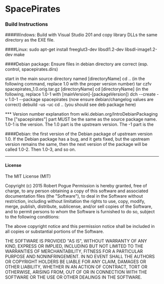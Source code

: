 # SpacePirates

### Build Instructions
####Windows:
  Build with Visual Studio 201 and copy library DLLs the same directory as the EXE file.

####Linux:
  sudo apt-get install freeglut3-dev libsdl1.2-dev libsdl-image1.2-dev
  make

####Debian package:
  Ensure files in debian directory are correct (esp. control, spacepirates.dirs)

 start in the main source directory named [directoryName]
  cd ..
  (in the following command, replace 1.0 with the proper version number)
  tar czfv spacepirates_1.0.orig.tar.gz [directoryName]
  cd [directoryName]
  (in the following, replace 1.0-1 with [mainVersion]-[packageVersion])
  dch --create -v 1.0-1 --package spacepirates
  (now ensure debian/changelog values are correct)
  debuild -us -uc
  cd ..
  (you should see deb package here)

  *** Version number explanation from wiki.debian.org/IntroDebianPackaging
    The ["spacepirates"] part MUST be the same as the source package name. 1.0-1
 is the version. The 1.0 part is the upstream version. The -1 part is the 
  
####Debian: the first version of the Debian package of upstream version
    1.0. If the Debian package has a bug, and it gets fixed, but the upstream 
    version remains the same, then the next version of the package will be 
    called 1.0-2. Then 1.0-3, and so on.
 ***

#### License
The MIT License (MIT)

Copyright (c) 2015 Robert Pogue Permission is hereby granted, free of charge, to any person obtaining a copy
of this software and associated documentation files (the "Software"), to deal
in the Software without restriction, including without limitation the rights
to use, copy, modify, merge, publish, distribute, sublicense, and/or sell
copies of the Software, and to permit persons to whom the Software is
furnished to do so, subject to the following conditions:

The above copyright notice and this permission notice shall be included in all
copies or substantial portions of the Software.

THE SOFTWARE IS PROVIDED "AS IS", WITHOUT WARRANTY OF ANY KIND, EXPRESS OR
IMPLIED, INCLUDING BUT NOT LIMITED TO THE WARRANTIES OF MERCHANTABILITY,
FITNESS FOR A PARTICULAR PURPOSE AND NONINFRINGEMENT. IN NO EVENT SHALL THE
AUTHORS OR COPYRIGHT HOLDERS BE LIABLE FOR ANY CLAIM, DAMAGES OR OTHER
LIABILITY, WHETHER IN AN ACTION OF CONTRACT, TORT OR OTHERWISE, ARISING FROM,
OUT OF OR IN CONNECTION WITH THE SOFTWARE OR THE USE OR OTHER DEALINGS IN THE
SOFTWARE.

